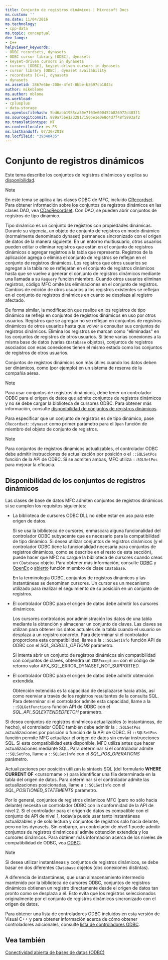 ```yaml
---
title: Conjunto de registros dinámicos | Microsoft Docs
ms.custom: ''
ms.date: 11/04/2016
ms.technology:
- cpp-data
ms.topic: conceptual
dev_langs:
- C++
helpviewer_keywords:
- ODBC recordsets, dynasets
- ODBC cursor library [ODBC], dynasets
- keyset-driven cursors in dynasets
- cursors [ODBC], keyset-driven cursors in dynasets
- cursor library [ODBC], dynaset availability
- recordsets [C++], dynasets
- dynasets
ms.assetid: 2867e6be-208e-4fe7-8bbe-b8697cb1045c
author: mikeblome
ms.author: mblome
ms.workload:
- cplusplus
- data-storage
ms.openlocfilehash: 5bd6abb1985ca50e7f63e600452b826972d403f1
ms.sourcegitcommit: 889a75be1232817150be1e0e8d4d7f48f5993af2
ms.translationtype: MT
ms.contentlocale: es-ES
ms.lasthandoff: 07/30/2018
ms.locfileid: "39340435"
---
```

# <a name="dynaset"></a>Conjunto de registros dinámicos
Este tema describe los conjuntos de registros dinámicos y explica su [disponibilidad](#_core_availability_of_dynasets).  
  
> [!NOTE]
>  En este tema se aplica a las clases ODBC de MFC, incluido [CRecordset](../../mfc/reference/crecordset-class.md). Para obtener información sobre los conjuntos de registros dinámicos en las clases DAO, vea [CDaoRecordset](../../mfc/reference/cdaorecordset-class.md). Con DAO, se pueden abrir conjuntos de registros de tipo dinámico.  
  
 Tipo dinámico es un conjunto de registros con propiedades dinámicas. Durante su vigencia, un objeto de conjunto de registros en modo dinámico (normalmente denominado dynaset) permanece sincronizado con el origen de datos de la manera siguiente. En un entorno multiusuario, otros usuarios pueden editar o eliminar registros que están en el conjunto de registros dinámicos o agregar registros a la tabla que representa. Registros de la aplicación agrega o elimina el conjunto de registros se reflejan en el conjunto de registros dinámicos. Los registros que otros usuarios se agregan a la tabla no se reflejarán en el conjunto de registros dinámicos hasta que se vuelve a generar el conjunto de registros dinámicos mediante una llamada a su `Requery` función miembro. Cuando otros usuarios eliminan registros, código MFC omite las eliminaciones en el conjunto de registros. Cambios de edición de otros usuarios a los registros existentes se reflejan en el conjunto de registros dinámicos en cuanto se desplaza al registro afectado.  
  
 De forma similar, la modificación que realice en los registros de tipo dinámico se refleja en conjuntos de registros dinámicos en uso por otros usuarios. Registros que se agregan no se reflejan en conjuntos de registros dinámicos de otros usuarios hasta que volver a consultar sus conjuntos de registros dinámicos. Elimina los registros se marcan como "eliminadas" en los conjuntos de registros de otros usuarios. Si tiene varias conexiones a la misma base de datos (varias `CDatabase` objetos), conjuntos de registros asociados con esas conexiones tienen el mismo estado como los conjuntos de registros de otros usuarios.  
  
 Conjuntos de registros dinámicos son más útiles cuando los datos deben ser dinámicos, como (por ejemplo) en un sistema de reserva de la compañía aérea.  
  
> [!NOTE]
>  Para usar conjuntos de registros dinámicos, debe tener un controlador ODBC para el origen de datos que admite conjuntos de registros dinámicos y no se debe cargar la biblioteca de cursores ODBC. Para obtener más información, consulte [disponibilidad de conjuntos de registros dinámicos](#_core_availability_of_dynasets).  
  
 Para especificar que un conjunto de registros es de tipo dinámico, pase `CRecordset::dynaset` como primer parámetro para el `Open` función de miembro del objeto de conjunto de registros.  
  
> [!NOTE]
>  Para conjuntos de registros dinámicos actualizables, el controlador ODBC debe admitir instrucciones de actualización por posición o el `::SQLSetPos` función de la API de ODBC. Si se admiten ambas, MFC utiliza `::SQLSetPos` para mejorar la eficacia.  
  
##  <a name="_core_availability_of_dynasets"></a> Disponibilidad de los conjuntos de registros dinámicos  
 Las clases de base de datos MFC admiten conjuntos de registros dinámicos si se cumplen los requisitos siguientes:  
  
-   La biblioteca de cursores ODBC DLL no debe estar en uso para este origen de datos.  
  
     Si se usa la biblioteca de cursores, enmascara alguna funcionalidad del controlador ODBC subyacente que es necesario para la compatibilidad de tipo dinámico. Si desea utilizar conjuntos de registros dinámicos (y el controlador ODBC tiene la funcionalidad necesaria para conjuntos de registros dinámicos, como se describe en el resto de esta sección), puede hacer que MFC no cargue la biblioteca de cursores cuando creas un `CDatabase` objeto. Para obtener más información, consulte [ODBC](../../data/odbc/odbc-basics.md) y [OpenEx](../../mfc/reference/cdatabase-class.md#openex) o [abierto](../../mfc/reference/cdatabase-class.md#open) función miembro de clase `CDatabase`.  
  
     En la terminología ODBC, conjuntos de registros dinámicos y las instantáneas se denominan cursores. Un cursor es un mecanismo utilizado para realizar el seguimiento de su posición en un conjunto de registros.  
  
-   El controlador ODBC para el origen de datos debe admitir los cursores dinámicos.  
  
     Los cursores controlados por administración los datos de una tabla mediante la obtención y almacenar un conjunto de claves. Las claves se utilizan para obtener los datos actuales de la tabla cuando el usuario se desplaza a un registro concreto. Para determinar si el controlador proporciona esta compatibilidad, llame a la `::SQLGetInfo` función API de ODBC con el *SQL_SCROLL_OPTIONS* parámetro.  
  
     Si intenta abrir un conjunto de registros dinámicos sin compatibilidad con conjuntos de claves, obtendrá un `CDBException` con el código de retorno valor AFX_SQL_ERROR_DYNASET_NOT_SUPPORTED.  
  
-   El controlador ODBC para el origen de datos debe admitir obtención extendida.  
  
     Obtención extendida es la capacidad de desplazarse hacia atrás, así como reenviar a través de los registros resultantes de la consulta SQL. Para determinar si el controlador admite esta capacidad, llame a la `::SQLGetFunctions` función API de ODBC con el *SQL_API_SQLEXTENDEDFETCH* parámetro.  
  
 Si desea conjuntos de registros dinámicos actualizables (o instantáneas, de hecho), el controlador ODBC también debe admitir la `::SQLSetPos` actualizaciones por posición o función de la API de ODBC. El `::SQLSetPos` función permite MFC actualizar el origen de datos sin enviar instrucciones SQL. Si esta compatibilidad está disponible, MFC utiliza antes que hacer actualizaciones mediante SQL. Para determinar si el controlador admite `::SQLSetPos`, llame a `::SQLGetInfo` con el *SQL_POS_OPERATIONS* parámetro.  
  
 Actualizaciones por posición utilizan la sintaxis SQL (del formulario **WHERE CURRENT OF** \<cursorname >) para identificar una fila determinada en la tabla del origen de datos. Para determinar si el controlador admite las actualizaciones posicionadas, llame a `::SQLGetInfo` con el *SQL_POSITIONED_STATEMENTS* parámetro.  
  
 Por lo general, conjuntos de registros dinámicos MFC (pero no sólo hacia delante) necesita un controlador ODBC con la conformidad de la API de nivel 2. Si el controlador para el origen de datos es compatible con el conjunto de API de nivel 1, todavía puede usar tanto instantáneas actualizables y de solo lectura y conjuntos de registros solo hacia delante, pero no los dynasets. Sin embargo, un controlador de nivel 1 puede admitir conjuntos de registros dinámicos si admite obtención extendida y los cursores dinámicos. Para obtener más información acerca de los niveles de compatibilidad de ODBC, vea [ODBC](../../data/odbc/odbc-basics.md).  
  
> [!NOTE]
>  Si desea utilizar instantáneas y conjuntos de registros dinámicos, se debe basar en dos diferentes `CDatabase` objetos (dos conexiones distintas).  
  
 A diferencia de instantáneas, que usan almacenamiento intermedio mantenido por la biblioteca de cursores ODBC, conjuntos de registros dinámicos obtienen un registro directamente desde el origen de datos tan pronto como se desplaza a él. Esto evita que los registros seleccionados originalmente por el conjunto de registros dinámicos sincronizado con el origen de datos.  
  
 Para obtener una lista de controladores ODBC incluidos en esta versión de Visual C++ y para obtener información acerca de cómo obtener controladores adicionales, consulte [lista de controladores ODBC](../../data/odbc/odbc-driver-list.md).  
  
## <a name="see-also"></a>Vea también  
 [Conectividad abierta de bases de datos (ODBC)](../../data/odbc/open-database-connectivity-odbc.md)